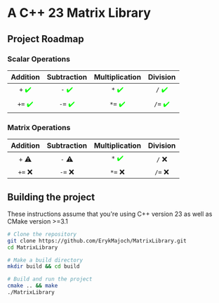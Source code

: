 # A C++ 23 Matrix Library

## Project Roadmap
### Scalar Operations
| Addition | Subtraction | Multiplication | Division |
|:--------:|:-----------:|:--------------:|:--------:|
|   `+` <span style="color:#00FF00">✔️</span>  |    `-` <span style="color:#00FF00">✔️</span>    |      `*` <span style="color:#00FF00">✔️</span>     |   `/` <span style="color:#00FF00">✔️</span>  |
|  `+=` <span style="color:#00FF00">✔️</span>  |    `-=` <span style="color:#00FF00">✔️</span>   |     `*=` <span style="color:#00FF00">✔️</span>     |  `/=` <span style="color:#00FF00">✔️</span>  |

### Matrix Operations
| Addition | Subtraction | Multiplication | Division |
|:--------:|:-----------:|:--------------:|:--------:|
|   `+` ⚠️  |    `-` ⚠️    |      `*` <span style="color:#00FF00"><span style="color:#00FF00">✔️</span></span>     |   `/` ❌  |
|  `+=` ❌  |    `-=` ❌   |     `*=` ❌     |  `/=` ❌  |

## Building the project
These instructions assume that you're using C++ version 23 as well as CMake version >=3.1
```bash
# Clone the repository
git clone https://github.com/ErykMajoch/MatrixLibrary.git
cd MatrixLibrary

# Make a build directory
mkdir build && cd build

# Build and run the project
cmake .. && make
./MatrixLibrary
```